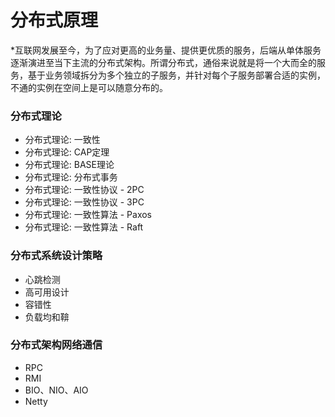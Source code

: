 # 分布式原理

*互联网发展至今，为了应对更高的业务量、提供更优质的服务，后端从单体服务逐渐演进至当下主流的分布式架构。所谓分布式，通俗来说就是将一个大而全的服务，基于业务领域拆分为多个独立的子服务，并针对每个子服务部署合适的实例，不通的实例在空间上是可以随意分布的。

### 分布式理论
- 分布式理论: 一致性
- 分布式理论: CAP定理
- 分布式理论: BASE理论
- 分布式理论: 分布式事务
- 分布式理论: 一致性协议 - 2PC
- 分布式理论: 一致性协议 - 3PC
- 分布式理论: 一致性算法 - Paxos
- 分布式理论: 一致性算法 - Raft

### 分布式系统设计策略
- 心跳检测
- 高可用设计
- 容错性
- 负载均和鞥

### 分布式架构网络通信
- RPC
- RMI
- BIO、NIO、AIO
- Netty